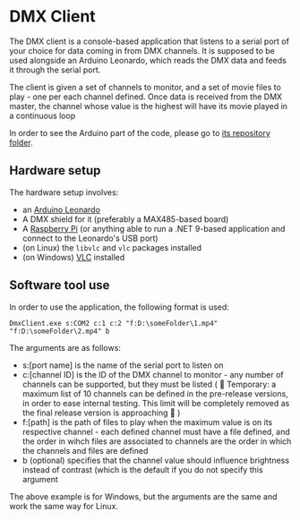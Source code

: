 # DMX Client

The DMX client is a console-based application that listens to a serial port of your choice for
data coming in from DMX channels. It is supposed to be used alongside an Arduino Leonardo, which
reads the DMX data and feeds it through the serial port.

The client is given a set of channels to monitor, and a set of movie files to play - one per each
channel defined. Once data is received from the DMX master, the channel whose value is the highest
will have its movie played in a continuous loop

In order to see the Arduino part of the code, please go to [its repository
folder](https://github.com/adimosh/IX.Theatre/tree/dmxclient-0.1.0/DMX/Arduino/leonardo_dmx).

## Hardware setup

The hardware setup involves:

- an [Arduino Leonardo](https://docs.arduino.cc/hardware/leonardo/)
- A DMX shield for it (preferably a MAX485-based board)
- A [Raspberry Pi](https://www.raspberrypi.com/) (or anything able to run a .NET 9-based application
and connect to the Leonardo's USB port)
- (on Linux) the `libvlc` and `vlc` packages installed
- (on Windows) [VLC](https://www.videolan.org/vlc/) installed

## Software tool use

In order to use the application, the following format is used:

```
DmxClient.exe s:COM2 c:1 c:2 "f:D:\someFolder\1.mp4" "f:D:\someFolder\2.mp4" b
```

The arguments are as follows:

- s:[port name] is the name of the serial port to listen on
- c:[channel ID] is the ID of the DMX channel to monitor - any number of channels can be supported,
but they must be listed ( :construction: Temporary: a maximum list of 10 channels can be defined in the pre-release
versions, in order to ease internal testing. This limit will be completely removed as the final release version is
approaching :construction: )
- f:[path] is the path of files to play when the maximum value is on its respective channel - each
defined channel must have a file defined, and the order in wihch files are associated to channels
are the order in which the channels and files are defined
- b (optional) specifies that the channel value should influence brightness instead of contrast (which
is the default if you do not specify this argument

The above example is for Windows, but the arguments are the same and work the same way for Linux.